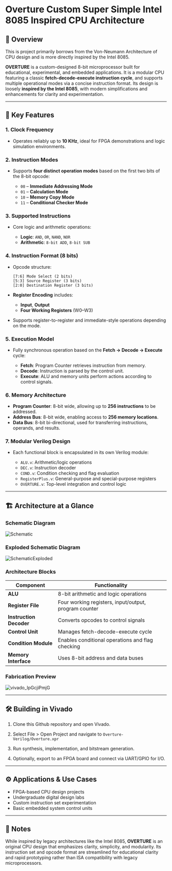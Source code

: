 
# Overture Custom Super Simple Intel 8085 Inspired CPU Architecture
## 🧠 Overview
This is project primarily borrows from the Von-Neumann Architecture of CPU design and is more directly inspired by the Intel 8085.

**OVERTURE** is a custom-designed 8-bit microprocessor built for educational, experimental, and embedded applications. It is a modular CPU featuring a classic **fetch-decode-execute instruction cycle**, and supports multiple operational modes via a concise instruction format. Its design is loosely **inspired by the Intel 8085**, with modern simplifications and enhancements for clarity and experimentation.

---

## 🔐 Key Features

### 1. Clock Frequency

* Operates reliably up to **10 KHz**, ideal for FPGA demonstrations and logic simulation environments.

### 2. Instruction Modes

* Supports **four distinct operation modes** based on the first two bits of the 8-bit opcode:

  * `00` – **Immediate Addressing Mode**
  * `01` – **Calculation Mode**
  * `10` – **Memory Copy Mode**
  * `11` – **Conditional Checker Mode**

### 3. Supported Instructions

* Core logic and arithmetic operations:

  * **Logic**: `AND`, `OR`, `NAND`, `NOR`
  * **Arithmetic**: `8-bit ADD`, `8-bit SUB`

### 4. Instruction Format (8 bits)

* Opcode structure:

  ```
  [7:6] Mode Select (2 bits)
  [5:3] Source Register (3 bits)
  [2:0] Destination Register (3 bits)
  ```
* **Register Encoding** includes:

  * **Input**, **Output**
  * **Four Working Registers** (W0–W3)
* Supports register-to-register and immediate-style operations depending on the mode.

### 5. Execution Model

* Fully synchronous operation based on the **Fetch → Decode → Execute** cycle:

  * **Fetch**: Program Counter retrieves instruction from memory.
  * **Decode**: Instruction is parsed by the control unit.
  * **Execute**: ALU and memory units perform actions according to control signals.

### 6. Memory Architecture

* **Program Counter**: 8-bit wide, allowing up to **256 instructions** to be addressed.
* **Address Bus**: 8-bit wide, enabling access to **256 memory locations**.
* **Data Bus**: 8-bit bi-directional, used for transferring instructions, operands, and results.

### 7. Modular Verilog Design

* Each functional block is encapsulated in its own Verilog module:

  * `ALU.v`: Arithmetic/logic operations
  * `DEC.v`: Instruction decoder
  * `COND.v`: Condition checking and flag evaluation
  * `RegisterPlus.v`: General-purpose and special-purpose registers
  * `OVERTURE.v`: Top-level integration and control logic

---

## 🏗️ Architecture at a Glance

### Schematic Diagram
![Schematic](https://github.com/user-attachments/assets/78d69280-af9f-4c1e-82d9-40cda85f0fca)

### Exploded Schematic Diagram
![SchematicExploded](https://github.com/user-attachments/assets/f264c345-d51d-44fa-8b44-ec41b1ffd581)

### Architecture Blocks

| Component               | Functionality                                         |
| ----------------------- | ----------------------------------------------------- |
| **ALU**                 | 8-bit arithmetic and logic operations                 |
| **Register File**       | Four working registers, input/output, program counter |
| **Instruction Decoder** | Converts opcodes to control signals                   |
| **Control Unit**        | Manages fetch-decode-execute cycle                    |
| **Condition Module**    | Enables conditional operations and flag checking      |
| **Memory Interface**    | Uses 8-bit address and data buses                     |

### Fabrication Preview
![vivado_IpGcjiPmjG](https://github.com/user-attachments/assets/46ed6a1a-8713-4580-98c1-dcf5edb0ec09)

---
## 🛠️ Building in Vivado

1. Clone this Github repository and open Vivado.

2. Select File > Open Project and navigate to ``` Overture-Verilog/Overture.xpr ```

3. Run synthesis, implementation, and bitstream generation.

4. Optionally, export to an FPGA board and connect via UART/GPIO for I/O.

---

## ⚙️ Applications & Use Cases

* FPGA-based CPU design projects
* Undergraduate digital design labs
* Custom instruction set experimentation
* Basic embedded system control units

---

## 📘 Notes

While inspired by legacy architectures like the Intel 8085, **OVERTURE** is an original CPU design that emphasizes clarity, simplicity, and modularity. Its instruction set and opcode format are streamlined for educational clarity and rapid prototyping rather than ISA compatibility with legacy microprocessors.
